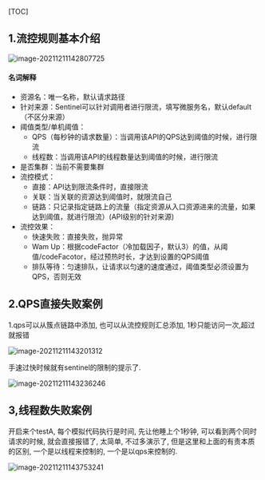 [TOC]

## 1.流控规则基本介绍

![image-20211211142807725](https://cdn.jsdelivr.net/gh/hx1098/Algorithm@master/img/nacos/20211211142807.png)

#### 名词解释

- 资源名：唯一名称，默认请求路径
- 针对来源：Sentinel可以针对调用者进行限流，填写微服务名，默认default（不区分来源）
- 阈值类型/单机阈值：
  - QPS（每秒钟的请求数量）：当调用该API的QPS达到阈值的时候，进行限流
  - 线程数：当调用该API的线程数量达到阈值的时候，进行限流
- 是否集群：当前不需要集群
- 流控模式：
  - 直接：API达到限流条件时，直接限流
  - 关联：当关联的资源达到阈值时，就限流自己
  - 链路：只记录指定链路上的流量（指定资源从入口资源进来的流量，如果达到阈值，就进行限流）(API级别的针对来源)
- 流控效果：
  - 快速失败：直接失败，抛异常
  - Wam Up：根据codeFactor（冷加载因子，默认3）的值，从阈值/codeFacotor，经过预热时长，才达到设置的QPS阈值
  - 排队等待：匀速排队，让请求以匀速的速度通过，阈值类型必须设置为QPS，否则无效



## 2.QPS直接失败案例

1.qps可以从簇点链路中添加, 也可以从流控规则汇总添加, 1秒只能访问一次,超过就报错

![image-20211211143201312](https://cdn.jsdelivr.net/gh/hx1098/Algorithm@master/img/nacos/20211211143201.png)

手速过快时候就有sentinel的限制的提示了.

![image-20211211143236246](https://cdn.jsdelivr.net/gh/hx1098/Algorithm@master/img/nacos/20211211143236.png)

## 3,线程数失败案例

开启来个testA, 每个模拟代码执行是时间, 先让他睡上个1秒钟, 可以看到两个同时请求的时候, 就会直接报错了, 太简单, 不过多演示了, 但是这里和上面的有责本质的区别, 一个是以线程来控制的, 一个是以qps来控制的. 

![image-20211211143753241](https://cdn.jsdelivr.net/gh/hx1098/Algorithm@master/img/nacos/20211211143753.png)

